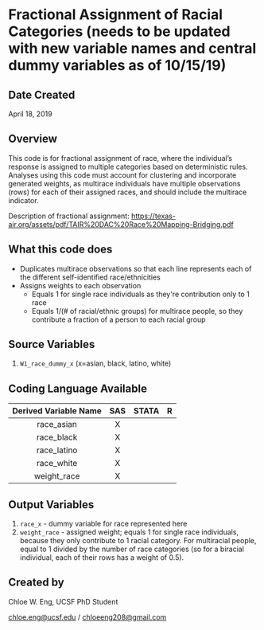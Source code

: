 # Fractional Assignment of Racial Categories (needs to be updated with new variable names and central dummy variables as of 10/15/19)

## Date Created
April 18, 2019

## Overview
This code is for fractional assignment of race, where the individual’s response is assigned to multiple categories based on deterministic rules. Analyses using this code must account for clustering and incorporate generated weights, as multirace individuals have multiple observations (rows) for each of their assigned races, and should include the multirace indicator.

Description of fractional assignment: https://texas-air.org/assets/pdf/TAIR%20DAC%20Race%20Mapping-Bridging.pdf

## What this code does
*	Duplicates multirace observations so that each line represents each of the different self-identified race/ethnicities
* 	Assigns weights to each observation
	*	Equals 1 for single race individuals as they're contribution only to 1 race
	*	Equals 1/(# of racial/ethnic groups) for multirace people, so they contribute a fraction of a person to each racial group

## Source Variables
1. `W1_race_dummy_x` (x=asian, black, latino, white)


## Coding Language Available

| Derived Variable Name | SAS  | STATA  | R  |
| :---: | :-: | :-: | :-: |
| race_asian | X |  |  |
| race_black | X |  |  |
| race_latino | X |  |  |
| race_white | X |  |  |
| weight_race | X |  |  |

## Output Variables
1. `race_x` - dummy variable for race represented here
2. `weight_race` - assigned weight; equals 1 for single race individuals, because they only contribute to 1 racial category. For multiracial people, equal to 1 divided by the number of race categories (so for a biracial individual, each of their rows has a weight of 0.5).


## Created by

Chloe W. Eng, UCSF PhD Student

chloe.eng@ucsf.edu / chloeeng208@gmail.com
